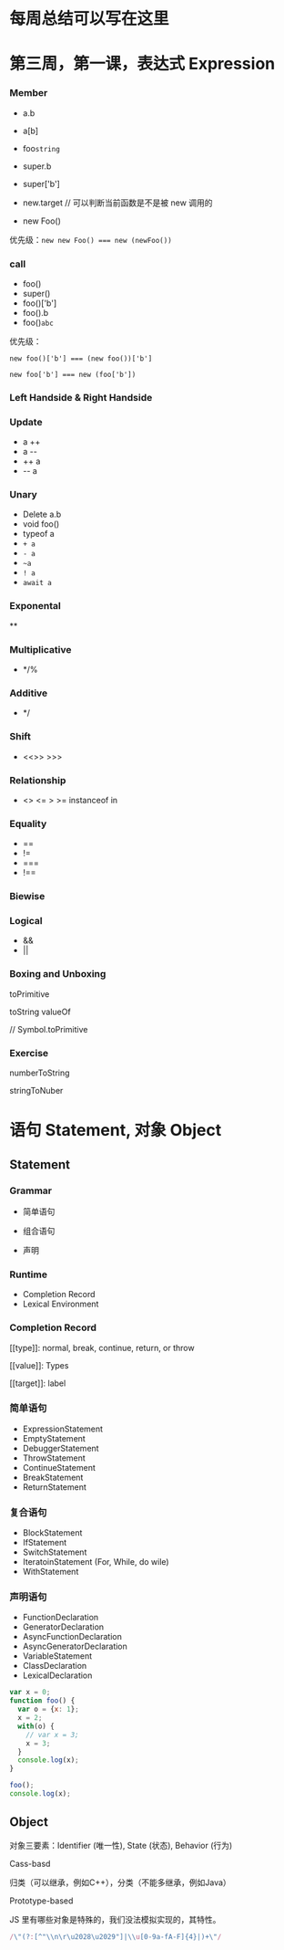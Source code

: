 # 每周总结可以写在这里

# 第三周，第一课，表达式 Expression

### Member

- a.b
- a[b]
- foo`string`
- super.b
- super['b']

- new.target // 可以判断当前函数是不是被 new 调用的
- new Foo()

优先级：`new new Foo() === new (newFoo())`

### call

- foo()
- super()
- foo()['b']
- foo().b
- foo()`abc`

优先级：

`new foo()['b'] === (new foo())['b']`

`new foo['b'] === new (foo['b'])`



### Left Handside & Right Handside



### Update

- a ++
- a --
- ++ a
- -- a

### Unary

- Delete a.b
- void foo()
- typeof a
- `+ a`
- `- a`
- `~a`
- `! a`
- `await a`

### Exponental

**

### Multiplicative

- */%

### Additive

- */

### Shift

- <<>> >>>

### Relationship

- <> <= > >= instanceof in

### Equality

- ==
- !=
- ===
- !==

### Biewise



### Logical

- &&
- ||



### Boxing and Unboxing

toPrimitive

toString valueOf

// Symbol.toPrimitive



### Exercise

numberToString

stringToNuber

# 语句 Statement, 对象 Object

## Statement

### Grammar

- 简单语句

- 组合语句

- 声明

### Runtime

- Completion Record
- Lexical Environment

### Completion Record

[[type]]: normal, break, continue, return, or throw

[[value]]: Types

[[target]]: label



### 简单语句

- ExpressionStatement
- EmptyStatement
- DebuggerStatement
- ThrowStatement
- ContinueStatement
- BreakStatement
- ReturnStatement

### 复合语句

- BlockStatement
- IfStatement
- SwitchStatement
- IteratoinStatement (For, While, do wile)
- WithStatement



### 声明语句

- FunctionDeclaration
- GeneratorDeclaration
- AsyncFunctionDeclaration
- AsyncGeneratorDeclaration
- VariableStatement
- ClassDeclaration
- LexicalDeclaration



```js
var x = 0;
function foo() {
  var o = {x: 1};
  x = 2;
  with(o) {
    // var x = 3;
    x = 3;
  }
  console.log(x);
}

foo();
console.log(x);
```

## Object

对象三要素：Identifier (唯一性), State (状态), Behavior (行为)

Cass-basd

归类（可以继承，例如C++），分类（不能多继承，例如Java）

Prototype-based



JS 里有哪些对象是特殊的，我们没法模拟实现的，其特性。



```js
/\"(?:[^"\\n\r\u2028\u2029"]|\\u[0-9a-fA-F]{4}|)+\"/
```

